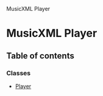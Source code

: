 MusicXML Player

# MusicXML Player

## Table of contents

### Classes

- [Player](classes/Player.md)
